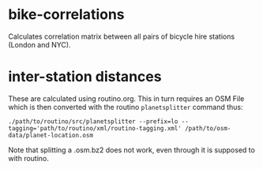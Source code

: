 bike-correlations
=================

Calculates correlation matrix between all pairs of bicycle hire stations (London and NYC).

inter-station distances
======================

These are calculated using routino.org. This in turn requires an OSM File which is then converted with the routino `planetsplitter` command thus:

`./path/to/routino/src/planetsplitter --prefix=lo --tagging='path/to/routino/xml/routino-tagging.xml' /path/to/osm-data/planet-location.osm`

Note that splitting a .osm.bz2 does not work, even through it is supposed to with routino.

